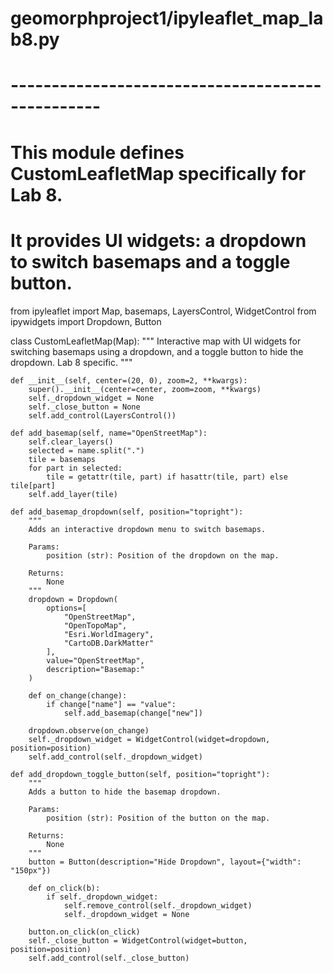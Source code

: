 # geomorphproject1/ipyleaflet_map_lab8.py
# -------------------------------------------------
# This module defines CustomLeafletMap specifically for Lab 8.
# It provides UI widgets: a dropdown to switch basemaps and a toggle button.

from ipyleaflet import Map, basemaps, LayersControl, WidgetControl
from ipywidgets import Dropdown, Button

class CustomLeafletMap(Map):
    """
    Interactive map with UI widgets for switching basemaps using a dropdown,
    and a toggle button to hide the dropdown. Lab 8 specific.
    """

    def __init__(self, center=(20, 0), zoom=2, **kwargs):
        super().__init__(center=center, zoom=zoom, **kwargs)
        self._dropdown_widget = None
        self._close_button = None
        self.add_control(LayersControl())

    def add_basemap(self, name="OpenStreetMap"):
        self.clear_layers()
        selected = name.split(".")
        tile = basemaps
        for part in selected:
            tile = getattr(tile, part) if hasattr(tile, part) else tile[part]
        self.add_layer(tile)

    def add_basemap_dropdown(self, position="topright"):
        """
        Adds an interactive dropdown menu to switch basemaps.

        Params:
            position (str): Position of the dropdown on the map.

        Returns:
            None
        """
        dropdown = Dropdown(
            options=[
                "OpenStreetMap",
                "OpenTopoMap",
                "Esri.WorldImagery",
                "CartoDB.DarkMatter"
            ],
            value="OpenStreetMap",
            description="Basemap:"
        )

        def on_change(change):
            if change["name"] == "value":
                self.add_basemap(change["new"])

        dropdown.observe(on_change)
        self._dropdown_widget = WidgetControl(widget=dropdown, position=position)
        self.add_control(self._dropdown_widget)

    def add_dropdown_toggle_button(self, position="topright"):
        """
        Adds a button to hide the basemap dropdown.

        Params:
            position (str): Position of the button on the map.

        Returns:
            None
        """
        button = Button(description="Hide Dropdown", layout={"width": "150px"})

        def on_click(b):
            if self._dropdown_widget:
                self.remove_control(self._dropdown_widget)
                self._dropdown_widget = None

        button.on_click(on_click)
        self._close_button = WidgetControl(widget=button, position=position)
        self.add_control(self._close_button)
